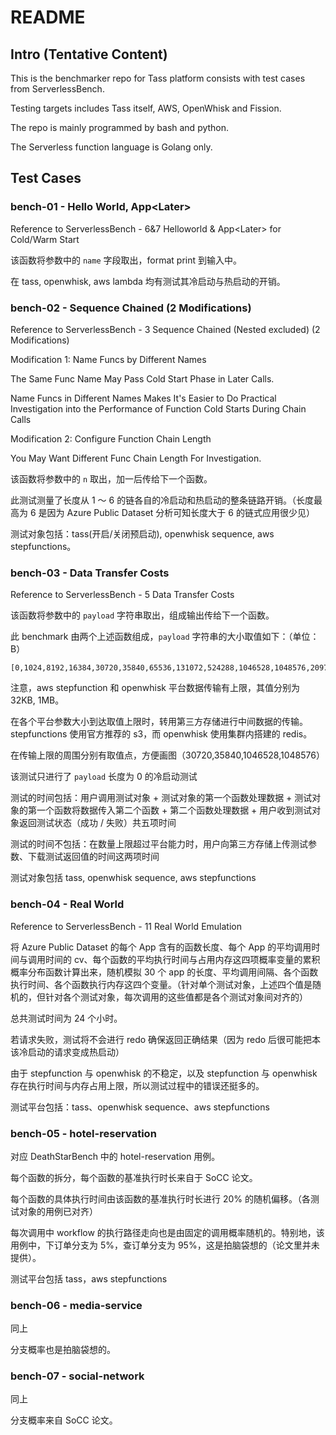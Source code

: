 # README

## Intro (Tentative Content)

This is the benchmarker repo for Tass platform consists with test cases from ServerlessBench.

Testing targets includes Tass itself, AWS, OpenWhisk and Fission.

The repo is mainly programmed by bash and python.

The Serverless function language is Golang only.

## Test Cases

### bench-01 - Hello World, App\<Later\>

Reference to ServerlessBench - 6&7 Helloworld & App\<Later\> for Cold/Warm Start

该函数将参数中的 `name` 字段取出，format print 到输入中。

在 tass, openwhisk, aws lambda 均有测试其冷启动与热启动的开销。

### bench-02 - Sequence Chained (2 Modifications)

Reference to ServerlessBench - 3 Sequence Chained (Nested excluded) (2 Modifications)

Modification 1: Name Funcs by Different Names

The Same Func Name May Pass Cold Start Phase in Later Calls.

Name Funcs in Different Names Makes It's Easier to Do Practical Investigation into the Performance of Function Cold Starts During Chain Calls

Modification 2: Configure Function Chain Length

You May Want Different Func Chain Length For Investigation.

该函数将参数中的 `n` 取出，加一后传给下一个函数。

此测试测量了长度从 1 ～ 6 的链各自的冷启动和热启动的整条链路开销。（长度最高为 6 是因为 Azure Public Dataset 分析可知长度大于 6 的链式应用很少见）

测试对象包括：tass(开启/关闭预启动), openwhisk sequence, aws stepfunctions。

### bench-03 - Data Transfer Costs

Reference to ServerlessBench - 5 Data Transfer Costs

该函数将参数中的 `payload` 字符串取出，组成输出传给下一个函数。

此 benchmark 由两个上述函数组成，`payload` 字符串的大小取值如下：（单位：B）

````text
[0,1024,8192,16384,30720,35840,65536,131072,524288,1046528,1048576,2097152,4194304,8388608,16777216]
````

注意，aws stepfunction 和 openwhisk 平台数据传输有上限，其值分别为 32KB, 1MB。

在各个平台参数大小到达取值上限时，转用第三方存储进行中间数据的传输。stepfunctions 使用官方推荐的 s3，而 openwhisk 使用集群内搭建的 redis。

在传输上限的周围分别有取值点，方便画图（30720,35840,1046528,1048576）

该测试只进行了 `payload` 长度为 0 的冷启动测试

测试的时间包括：用户调用测试对象 + 测试对象的第一个函数处理数据 + 测试对象的第一个函数将数据传入第二个函数 + 第二个函数处理数据 + 用户收到测试对象返回测试状态（成功 / 失败）共五项时间

测试的时间不包括：在数量上限超过平台能力时，用户向第三方存储上传测试参数、下载测试返回值的时间这两项时间

测试对象包括 tass, openwhisk sequence, aws stepfunctions

### bench-04 - Real World

Reference to ServerlessBench - 11 Real World Emulation

将 Azure Public Dataset 的每个 App 含有的函数长度、每个 App 的平均调用时间与调用时间的 cv、每个函数的平均执行时间与占用内存这四项概率变量的累积概率分布函数计算出来，随机模拟 30 个 app 的长度、平均调用间隔、各个函数执行时间、各个函数执行内存这四个变量。（针对单个测试对象，上述四个值是随机的，但针对各个测试对象，每次调用的这些值都是各个测试对象间对齐的）

总共测试时间为 24 个小时。

若请求失败，测试将不会进行 redo 确保返回正确结果（因为 redo 后很可能把本该冷启动的请求变成热启动）

由于 stepfunction 与 openwhisk 的不稳定，以及 stepfunction 与 openwhisk 存在执行时间与内存占用上限，所以测试过程中的错误还挺多的。

测试平台包括：tass、openwhisk sequence、aws stepfunctions

### bench-05 - hotel-reservation

对应 DeathStarBench 中的 hotel-reservation 用例。

每个函数的拆分，每个函数的基准执行时长来自于 SoCC 论文。

每个函数的具体执行时间由该函数的基准执行时长进行 20% 的随机偏移。（各测试对象的用例已对齐）

每次调用中 workflow 的执行路径走向也是由固定的调用概率随机的。特别地，该用例中，下订单分支为 5%，查订单分支为 95%，这是拍脑袋想的（论文里并未提供）。

测试平台包括 tass，aws stepfunctions

### bench-06 - media-service

同上

分支概率也是拍脑袋想的。

### bench-07 - social-network

同上

分支概率来自 SoCC 论文。